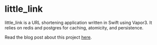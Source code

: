 # little_link

little_link is a URL shortening application written in Swift using Vapor3. It relies on redis and postgres for caching, atomicity, and persistence. 

Read the blog post about this project [here](https://medium.com/@aclaytonscott/building-a-scalable-url-shortener-service-using-swift-with-vapor3-853032a9a130). 
